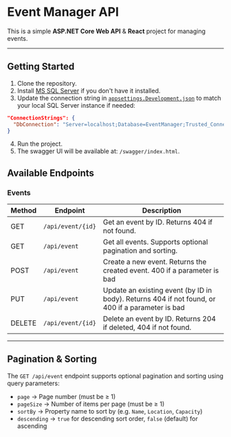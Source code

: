 # Event Manager API

This is a simple **ASP.NET Core Web API** & **React** project for managing events.

---

## Getting Started

1. Clone the repository.
2. Install [MS SQL Server](https://www.microsoft.com/en-us/sql-server/sql-server-downloads) if you don't have it installed.
3. Update the connection string in [`appsettings.Development.json`](./EventManager.Server/appsettings.Development.json) to match your local SQL Server instance if needed:

```json
"ConnectionStrings": {
  "DbConnection": "Server=localhost;Database=EventManager;Trusted_Connection=True;TrustServerCertificate=True;"
}
```

4. Run the project.
5. The swagger UI will be available at: `/swagger/index.html`.

## Available Endpoints

### Events

| Method | Endpoint          | Description                                                                                      |
| ------ | ----------------- | ------------------------------------------------------------------------------------------------ |
| GET    | `/api/event/{id}` | Get an event by ID. Returns 404 if not found.                                                    |
| GET    | `/api/event`      | Get all events. Supports optional pagination and sorting.                                        |
| POST   | `/api/event`      | Create a new event. Returns the created event. 400 if a parameter is bad                         |
| PUT    | `/api/event`      | Update an existing event (by ID in body). Returns 404 if not found, or 400 if a parameter is bad |
| DELETE | `/api/event/{id}` | Delete an event by ID. Returns 204 if deleted, 404 if not found.                                 |

---

## Pagination & Sorting

The `GET /api/event` endpoint supports optional pagination and sorting using query parameters:

- `page` → Page number (must be ≥ 1)
- `pageSize` → Number of items per page (must be ≥ 1)
- `sortBy` → Property name to sort by (e.g. `Name`, `Location`, `Capacity`)
- `descending` → `true` for descending sort order, `false` (default) for ascending
